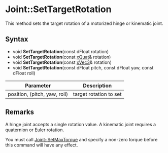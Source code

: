 # Joint::SetTargetRotation

This method sets the target rotation of a motorized hinge or kinematic joint.

## Syntax

- void **SetTargetRotation**(const dFloat rotation)
- void **SetTargetRotation**(const [xQuat](xQuat.md)& rotation)
- void **SetTargetRotation**(const [xVec3](xVec3.md)& rotation)
- void **SetTargetRotation**(const dFloat pitch, const dFloat yaw, const dFloat roll)

| Parameter | Description |
|---|---|
| position, (pitch, yaw, roll) | target rotation to set |

## Remarks

A hinge joint accepts a single rotation value. A kinematic joint requires a quaternion or Euler rotation.

You must call [Joint::SetMaxTorque](Joint_SetMaxTorque.md) and specify a non-zero torque before this command will have any effect.
